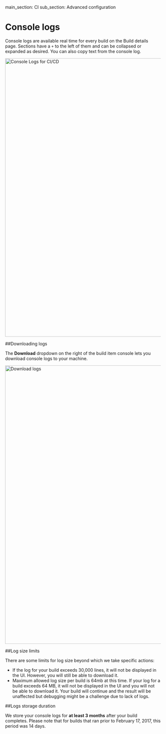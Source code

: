 main_section: CI
sub_section: Advanced configuration

# Console logs

Console logs are available real time for every build on the Build details page. Sections have a `+` to the left of them and can be collapsed or expanded as desired. You can also copy text from the console log.

<img src="../../images/ci/console-logs.png" alt="Console Logs for CI/CD" style="width:900px;"/>

##Downloading logs

The **Download** dropdown on the right of the build item console lets you download console logs to your machine.

<img src="../../images/ci/download-logs.png" alt="Download logs" style="width:900px;"/>

##Log size limits

There are some limits for log size beyond which we take specific actions:   

- <i class="ion-ios-minus-empty"> </i> If the log for your build exceeds 30,000 lines, it will not be displayed in the UI. However, you will still be able to download it.
- <i class="ion-ios-minus-empty"> </i> Maximum allowed log size per build is 64mb at this time. If your log for a build  exceeds 64 MB, it will not be displayed in the UI and you will not be able to download it. Your build will continue and the result will be unaffected but debugging might be a challenge due to lack of logs.

##Logs storage duration

We store your console logs for **at least 3 months** after your build completes. Please note that for builds that ran prior to February 17, 2017, this period was 14 days.
